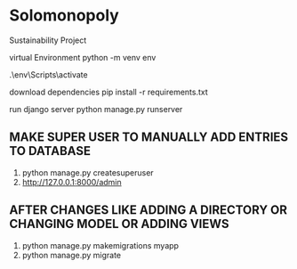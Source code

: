 # Solomonopoly
Sustainability Project

virtual Environment
python -m venv env  

.\env\Scripts\activate  

download dependencies
pip install -r requirements.txt

run django server
python manage.py runserver


## MAKE SUPER USER TO MANUALLY ADD ENTRIES TO DATABASE

1) python manage.py createsuperuser
2) http://127.0.0.1:8000/admin


## AFTER CHANGES LIKE ADDING A DIRECTORY OR CHANGING MODEL OR ADDING VIEWS

1) python manage.py makemigrations myapp
2) python manage.py migrate


